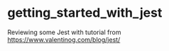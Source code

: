 # getting_started_with_jest
Reviewing some Jest with tutorial from https://www.valentinog.com/blog/jest/
